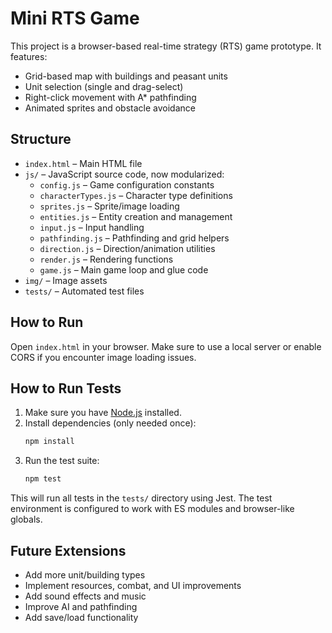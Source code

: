 # Mini RTS Game

This project is a browser-based real-time strategy (RTS) game prototype. It features:

- Grid-based map with buildings and peasant units
- Unit selection (single and drag-select)
- Right-click movement with A* pathfinding
- Animated sprites and obstacle avoidance

## Structure

- `index.html` – Main HTML file
- `js/` – JavaScript source code, now modularized:
  - `config.js` – Game configuration constants
  - `characterTypes.js` – Character type definitions
  - `sprites.js` – Sprite/image loading
  - `entities.js` – Entity creation and management
  - `input.js` – Input handling
  - `pathfinding.js` – Pathfinding and grid helpers
  - `direction.js` – Direction/animation utilities
  - `render.js` – Rendering functions
  - `game.js` – Main game loop and glue code
- `img/` – Image assets
- `tests/` – Automated test files

## How to Run

Open `index.html` in your browser. Make sure to use a local server or enable CORS if you encounter image loading issues.

## How to Run Tests

1. Make sure you have [Node.js](https://nodejs.org/) installed.
2. Install dependencies (only needed once):
   ```bash
   npm install
   ```
3. Run the test suite:
   ```bash
   npm test
   ```

This will run all tests in the `tests/` directory using Jest. The test environment is configured to work with ES modules and browser-like globals.

## Future Extensions
- Add more unit/building types
- Implement resources, combat, and UI improvements
- Add sound effects and music
- Improve AI and pathfinding
- Add save/load functionality
